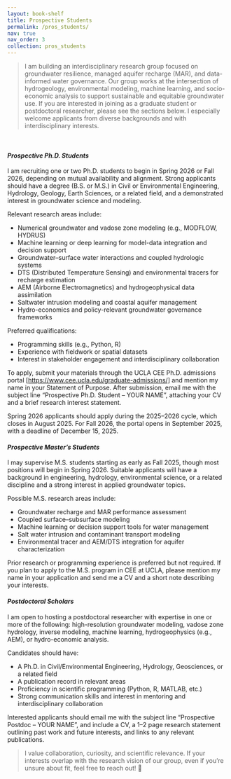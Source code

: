 ```yaml
---
layout: book-shelf
title: Prospective Students
permalink: /pros_students/
nav: true
nav_order: 3
collection: pros_students
---
```


> I am building an interdisciplinary research group focused on groundwater resilience, managed aquifer recharge (MAR), and data-informed water governance. Our group works at the intersection of hydrogeology, environmental modeling, machine learning, and socio-economic analysis to support sustainable and equitable groundwater use. If you are interested in joining as a graduate student or postdoctoral researcher, please see the sections below. I especially welcome applicants from diverse backgrounds and with interdisciplinary interests.
<br/>

#### ***Prospective Ph.D. Students***
I am recruiting one or two Ph.D. students to begin in Spring 2026 or Fall 2026, depending on mutual availability and alignment. Strong applicants should have a degree (B.S. or M.S.) in Civil or Environmental Engineering, Hydrology, Geology, Earth Sciences, or a related field, and a demonstrated interest in groundwater science and modeling.

Relevant research areas include:
- Numerical groundwater and vadose zone modeling (e.g., MODFLOW, HYDRUS)
- Machine learning or deep learning for model-data integration and decision support
- Groundwater–surface water interactions and coupled hydrologic systems
- DTS (Distributed Temperature Sensing) and environmental tracers for recharge estimation
- AEM (Airborne Electromagnetics) and hydrogeophysical data assimilation
- Saltwater intrusion modeling and coastal aquifer management
- Hydro-economics and policy-relevant groundwater governance frameworks

Preferred qualifications:
- Programming skills (e.g., Python, R)
- Experience with fieldwork or spatial datasets
- Interest in stakeholder engagement and interdisciplinary collaboration

To apply, submit your materials through the UCLA CEE Ph.D. admissions portal [https://www.cee.ucla.edu/graduate-admissions/] and mention my name in your Statement of Purpose. After submission, email me with the subject line “Prospective Ph.D. Student – YOUR NAME”, attaching your CV and a brief research interest statement.

Spring 2026 applicants should apply during the 2025–2026 cycle, which closes in August 2025. For Fall 2026, the portal opens in September 2025, with a deadline of December 15, 2025.
<br/>

#### ***Prospective Master’s Students***
I may supervise M.S. students starting as early as Fall 2025, though most positions will begin in Spring 2026. Suitable applicants will have a background in engineering, hydrology, environmental science, or a related discipline and a strong interest in applied groundwater topics.

Possible M.S. research areas include:
- Groundwater recharge and MAR performance assessment
- Coupled surface–subsurface modeling
- Machine learning or decision support tools for water management
- Salt water intrusion and contaminant transport modeling
- Environmental tracer and AEM/DTS integration for aquifer characterization

Prior research or programming experience is preferred but not required. If you plan to apply to the M.S. program in CEE at UCLA, please mention my name in your application and send me a CV and a short note describing your interests.
<br/>

#### ***Postdoctoral Scholars***
I am open to hosting a postdoctoral researcher with expertise in one or more of the following: high-resolution groundwater modeling, vadose zone hydrology, inverse modeling, machine learning, hydrogeophysics (e.g., AEM), or hydro-economic analysis.

Candidates should have:
- A Ph.D. in Civil/Environmental Engineering, Hydrology, Geosciences, or a related field
- A publication record in relevant areas
- Proficiency in scientific programming (Python, R, MATLAB, etc.)
- Strong communication skills and interest in mentoring and interdisciplinary collaboration

Interested applicants should email me with the subject line “Prospective Postdoc – YOUR NAME”, and include a CV, a 1–2 page research statement outlining past work and future interests, and links to any relevant publications.
<br/>

> I value collaboration, curiosity, and scientific relevance. If your interests overlap with the research vision of our group, even if you’re unsure about fit, feel free to reach out! 🚀
